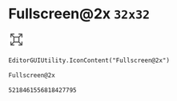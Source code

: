 # Fullscreen@2x `32x32`
<img src="/img/Fullscreen@2x.png" width=32 height=32>

``` CSharp
EditorGUIUtility.IconContent("Fullscreen@2x")
```
```
Fullscreen@2x
```
```
5218461556818427795
```
